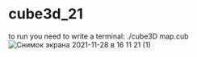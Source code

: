 # cube3d_21

to run you need to write a terminal: ./cube3D map.cub
![Снимок экрана 2021-11-28 в 16 11 21 (1)](https://user-images.githubusercontent.com/74004336/143769628-870b6690-b3ab-49e0-8b60-be73aaa1dd1f.png)
